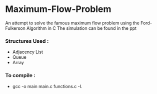 # Maximum-Flow-Problem
An attempt to solve the famous maximum flow problem using the Ford-Fulkerson Algorithm in C
The simulation can be found in the ppt 

### Structures Used :
- Adjacency List 
- Queue
- Array

### To compile :
- gcc -o main main.c functions.c -I.